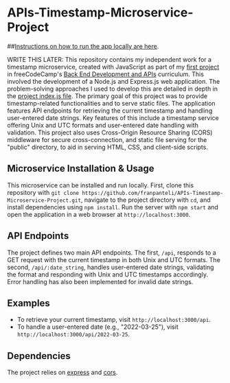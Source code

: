 # APIs-Timestamp-Microservice-Project
##[Instructions on how to run the app locally are here](https://github.com/franpanteli/APIs-Request-Header-Parser-Microservice-Project/blob/main/launching-the-app-locally.txt).

WRITE THIS LATER:
This repository contains my independent work for a timestamp microservice, created with JavaScript as part of my [first project](https://www.freecodecamp.org/learn/back-end-development-and-apis/back-end-development-and-apis-projects/timestamp-microservice) in freeCodeCamp's [Back End Development and APIs](https://www.freecodecamp.org/learn/back-end-development-and-apis/) curriculum. This involved the development of a Node.js and Express.js web application. The problem-solving approaches I used to develop this are detailed in depth in the [project index.js file](https://github.com/franpanteli/APIs-Timestamp-Microservice-Project/blob/main/index.js). The primary goal of this project was to provide timestamp-related functionalities and to serve static files. The application features API endpoints for retrieving the current timestamp and handling user-entered date strings. Key features of this include a timestamp service offering Unix and UTC formats and user-entered date handling with validation. This project also uses Cross-Origin Resource Sharing (CORS) middleware for secure cross-connection, and static file serving for the "public" directory, to aid in serving HTML, CSS, and client-side scripts.

## Microservice Installation & Usage

This microservice can be installed and run locally. First, clone this repository with `git clone https://github.com/franpanteli/APIs-Timestamp-Microservice-Project.git`, navigate to the project directory with `cd`, and install dependencies using `npm install`. Run the server with `npm start` and open the application in a web browser at `http://localhost:3000`.

## API Endpoints

The project defines two main API endpoints. The first, `/api`, responds to a GET request with the current timestamp in both Unix and UTC formats. The second, `/api/:date_string`, handles user-entered date strings, validating the format and responding with Unix and UTC timestamps accordingly. Error handling has also been implemented for invalid date strings.

## Examples

- To retrieve your current timestamp, visit `http://localhost:3000/api`.
- To handle a user-entered date (e.g., "2022-03-25"), visit `http://localhost:3000/api/2022-03-25`.

## Dependencies

The project relies on [express](https://www.npmjs.com/package/express) and [cors](https://www.npmjs.com/package/cors).
